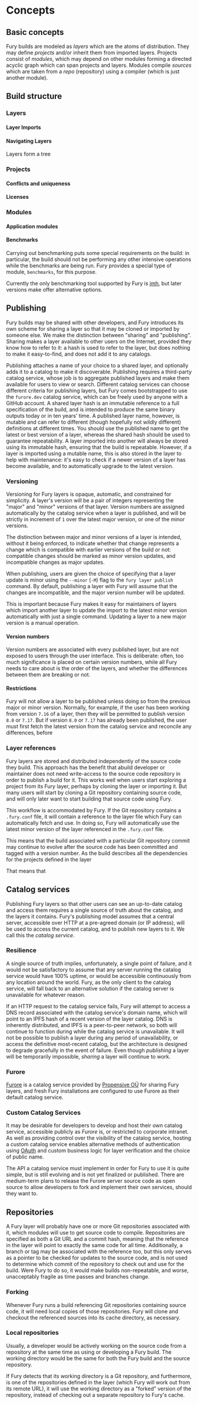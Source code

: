 # Concepts

## Basic concepts

Fury builds are modeled as _layers_ which are the atoms of distribution. They may define _projects_ and/or inherit them from imported layers. Projects consist of _modules_, which may depend on other modules forming a directed acyclic graph which can span projects and layers. Modules compile _sources_ which are taken from a _repo_ (repository) using a compiler (which is just another module).

## Build structure

### Layers

#### Layer Imports

#### Navigating Layers

Layers form a tree

### Projects

#### Conflicts and uniqueness

#### Licenses

### Modules

#### Application modules

#### Benchmarks

Carrying out benchmarking puts some special requirements on the build: in particular, the build should not be performing any other intensive operations while the benchmarks are being run. Fury provides a special type of module, `benchmarks`, for this purpose.

Currently the only benchmarking tool supported by Fury is [jmh](https://openjdk.java.net/projects/code-tools/jmh/), but later versions make offer alternative options.

## Publishing

Fury builds may be shared with other developers, and Fury introduces its own scheme for sharing a layer so
that it may be cloned or imported by someone else. We make the distinction between "sharing" and
"publishing". Sharing makes a layer available to other users on the Internet, provided they know how to refer
to it: a hash is used to refer to the layer, but does nothing to make it easy-to-find, and does not add it to
any catalogs.

Publishing attaches a name of your choice to a shared layer, and optionally adds it to a catalog to make it
discoverable. Publishing requires a third-party catalog service, whose job is to aggregate published layers
and make them available for users to view or search. Different catalog services can choose different criteria
for publishing layers, but Fury comes bootstrapped to use the `furore.dev` catalog service, which can be
freely used by anyone with a GitHub account. A shared layer hash is an immutable reference to a full
specification of the build, and is intended to produce the same binary outputs today or in ten years' time. A
published layer name, however, is mutable and can refer to different (though hopefully not wildly different)
definitions at different times. You should use the published name to get the latest or best version of a
layer, whereas the shared hash should be used to guarantee repeatability. A layer imported into another will
always be stored using its immutable hash, ensuring that the build is repeatable. However, if a layer is
imported using a mutable name, this is also stored in the layer to help with maintenance: it's easy to check
if a newer version of a layer has become available, and to automatically upgrade to the latest version.

### Versioning

Versioning for Fury layers is opaque, automatic, and constrained for simplicity. A layer's version will be a
pair of integers representing the "major" and "minor" versions of that layer. Version numbers are
assigned automatically by the catalog service when a layer is published, and will be strictly in increment
of `1` over the latest major version, or one of the minor versions.

The distinction between major and minor versions of a layer is intended, without it being enforced, to
indicate whether that change represents a change which is compatible with earlier versions of the build or
not: compatible changes should be marked as minor version updates, and incompatible changes as major updates.

When publishing, users are given the choice of specifying that a layer update is minor using the `--minor` (`-M`) flag to the `fury layer publish` command. By default, publishing a layer with Fury will assume that the changes are incompatible, and the major version number will be updated.

This is important because Fury makes it easy for maintainers of layers which import another layer to update
the import to the latest *minor* version automatically with just a single command. Updating a layer to a new major version
is a manual operation.

#### Version numbers

Version numbers are associated with every published layer, but are not exposed to users through the user
interface. This is deliberate: often, too much significance is placed on certain version numbers, while all
Fury needs to care about is the order of the layers, and whether the differences between them are breaking or
not.

#### Restrictions

Fury will not allow a layer to be published unless doing so from the previous major or minor version.
Normally, for example, if the user has been working from version `7.16` of a layer, then they will be
permitted to publish version `8.0` or `7.17`. But if version `8.0` or `7.17` has already been published, the
user must first fetch the latest version from the catalog service and reconcile any differences, before

### Layer references

Fury layers are stored and distributed independently of the source code they build. This approach has the
benefit that abuild developer or maintainer does not need write-access to the source code repository in order to publish
a build for it. This works well when users start exploring a project from its Fury layer, perhaps by cloning
the layer or importing it. But many users will start by cloning a Git repository containing source code, and
will only later want to start building that source code using Fury.

This workflow is accommodated by Fury. If the Git repository contains a `.fury.conf` file, it will contain a
reference to the layer file which Fury can automatically fetch and use. In doing so, Fury will automatically
use the latest minor version of the layer referenced in the `.fury.conf` file.

This means that the build associated with a particular Git repository commit may continue to evolve after the source code has been committed and tagged with a version number. As the build describes all the dependencies for the projects defined in the layer

That means that 

#### 

## Catalog services

Publishing Fury layers so that other users can see an up-to-date catalog and access them requires a single source of truth about the catalog, and the layers it contains. Fury's publishing model assumes that a central server, accessible over HTTP at a pre-agreed domain (or IP address), will be used to access the current catalog, and to publish new layers to it. We call this the _catalog service_.

### Resilience

A single source of truth implies, unfortunately, a single point of failure, and it would not be satisfactory to assume that any server running the catalog service would have 100% uptime, or would be accessible continuously from any location around the world. Fury, as the only client to the catalog service, will fall back to an alternative solution if the catalog server is unavailable for whatever reason.

If an HTTP request to the catalog service fails, Fury will attempt to access a DNS record associated with the catalog service's domain name, which will point to an IPFS hash of a recent version of the layer catalog. DNS is inherently distributed, and IPFS is a peer-to-peer network, so both will continue to function during while the catalog service is unavailable. It will not be possible to publish a layer during any period of unavailability, or access the definitive most-recent catalog, but the architecture is designed to degrade gracefully in the event of failure. Even though _publishing_ a layer will be temporarily impossible, _sharing_ a layer will continue to work.

### Furore

[Furore](https://furore.dev/) is a catalog service provided by [Propensive O&Uuml;](https://propensive.com/) for sharing Fury layers, and fresh Fury installations are configured to use Furore as their default catalog service.

### Custom Catalog Services

It may be desirable for developers to develop and host their own catalog service, accessible publicly as _Furore_ is, or restricted to corporate intranet. As well as providing control over the visibility of the catalog service, hosting a custom catalog service enables alternative methods of authentication using [OAuth](https://en.wikipedia.org/wiki/OAuth) and custom business logic for layer verification and the choice of public name.

The API a catalog service must implement in order for Fury to use it is quite simple, but is still evolving and is not yet finalized or published. There are medium-term plans to release the Furore server source code as open source to allow developers to fork and implement their own services, should they want to.

## Repositories

A Fury layer will probably have one or more Git repositories associated with it, which modules will use to
get source code to compile. Repositories are specified as both a Git URL and a commit hash, meaning that the reference in the layer will point to exactly the same code for all time. Additionally, a
branch or tag may be associated with the reference too, but this only serves as a pointer to be checked for
updates to the source code, and is not used to determine which commit of the repository to check out and use
for the build. Were Fury to do so, it would make builds non-repeatable, and worse, unacceptably fragile as
time passes and branches change.

### Forking

Whenever Fury runs a build referencing Git repositories containing source code, it will need local copies of those repositories. Fury will clone and checkout the referenced sources into its cache directory, as necessary.

### Local repositories

Usually, a developer would be actively working on the source code from a repository at the same time as using or developing a Fury build. The working directory would be the same for both the Fury build and the source repository.

If Fury detects that its working directory is a Git repository, and furthermore, is one of the repositories defined in the layer (which Fury will work out from its remote URL), it will use the working directory as a "forked" version of the repository, instead of checking out a separate repository to Fury's cache.



